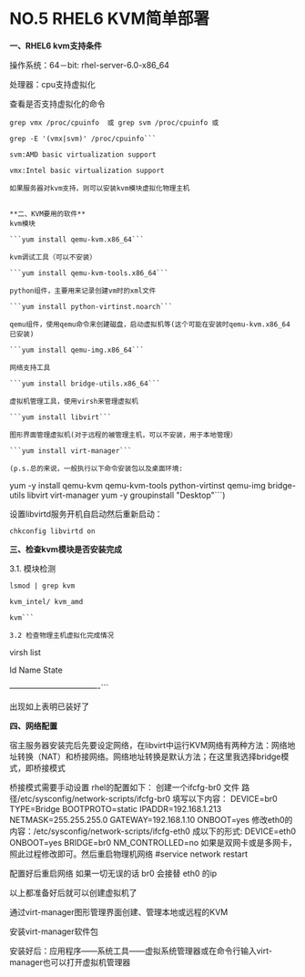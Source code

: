 # NO.5 RHEL6 KVM简单部署

**一、RHEL6 kvm支持条件**

操作系统：64－bit:  rhel-server-6.0-x86_64

处理器：cpu支持虚拟化

查看是否支持虚拟化的命令

```
grep vmx /proc/cpuinfo  或 grep svm /proc/cpuinfo 或

grep -E '(vmx|svm)' /proc/cpuinfo```

svm:AMD basic virtualization support

vmx:Intel basic virtualization support

如果服务器对kvm支持，则可以安装kvm模块虚拟化物理主机


**二、KVM要用的软件**
kvm模块

```yum install qemu-kvm.x86_64```

kvm调试工具（可以不安装）

```yum install qemu-kvm-tools.x86_64```

python组件，主要用来记录创建vm时的xml文件

```yum install python-virtinst.noarch```

qemu组件，使用qemu命令来创建磁盘，启动虚拟机等(这个可能在安装时qemu-kvm.x86_64已安装)

```yum install qemu-img.x86_64```

网络支持工具

```yum install bridge-utils.x86_64```

虚拟机管理工具，使用virsh来管理虚拟机

```yum install libvirt```

图形界面管理虚拟机(对于远程的被管理主机，可以不安装，用于本地管理）

```yum install virt-manager```

(p.s.总的来说，一般执行以下命令安装包以及桌面环境:

```
yum -y install qemu-kvm qemu-kvm-tools python-virtinst qemu-img bridge-utils libvirt virt-manager
yum -y groupinstall "Desktop"```)


设置libvirtd服务开机自启动然后重新启动：

```chkconfig libvirtd on```


**三、检查kvm模块是否安装完成**

3.1. 模块检测

```
lsmod | grep kvm

kvm_intel/ kvm_amd

kvm```

3.2 检查物理主机虚拟化完成情况

```
virsh list

Id Name                 State

———————————-```

出现如上表明已装好了


**四、网络配置**

宿主服务器安装完后先要设定网络，在libvirt中运行KVM网络有两种方法：网络地址转换（NAT）和桥接网络。网络地址转换是默认方法；在这里我选择bridge模式，即桥接模式

桥接模式需要手动设置
rhel的配置如下：
创建一个ifcfg-br0 文件 路径/etc/sysconfig/network-scripts/ifcfg-br0
填写以下内容：
DEVICE=br0
TYPE=Bridge
BOOTPROTO=static
IPADDR=192.168.1.213
NETMASK=255.255.255.0
GATEWAY=192.168.1.10
ONBOOT=yes
修改eth0的内容：/etc/sysconfig/network-scripts/ifcfg-eth0 成以下的形式:
DEVICE=eth0
ONBOOT=yes
BRIDGE=br0
NM_CONTROLLED=no
如果是双网卡或是多网卡，照此过程修改即可。然后重启物理机网络
#service network restart

配置好后重启网络 如果一切无误的话 br0 会接替 eth0 的ip

以上都准备好后就可以创建虚拟机了

通过virt-manager图形管理界面创建、管理本地或远程的KVM

安装virt-manager软件包

安装好后：应用程序――系统工具――虚拟系统管理器或在命令行输入virt-manager也可以打开虚拟机管理器
